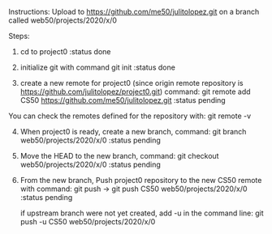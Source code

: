 Instructions: Upload to  https://github.com/me50/julitolopez.git
on a branch called web50/projects/2020/x/0

Steps:
1) cd to project0 :status done

2) initialize git with command git init :status done

3) create a new remote for project0 (since origin remote repository is
  https://github.com/julitolopez/project0.git)
  command: git remote add CS50 https://github.com/me50/julitolopez.git :status pending

  You can check the remotes defined for the repository with: git remote -v

4) When project0 is ready, create a new branch, command:
  git branch web50/projects/2020/x/0 :status pending

5) Move the HEAD to the new branch, command: git checkout web50/projects/2020/x/0 :status pending

6) From the new branch, Push project0 repository to the new CS50 remote with command:
  git push <remote> <branch> -> git push CS50 web50/projects/2020/x/0 :status pending

    if upstream branch were not yet created, add -u in the command line:
    git push -u CS50 web50/projects/2020/x/0

